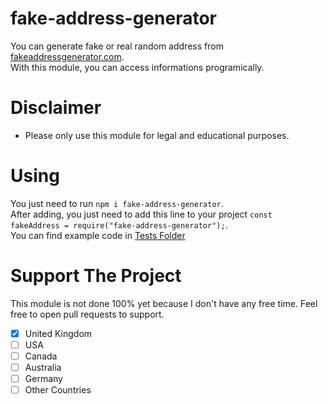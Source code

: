 # fake-address-generator
You can generate fake or real random address from [fakeaddressgenerator.com](https://fakeaddressgenerator.com).<br/>
With this module, you can access informations programically.

# Disclaimer
* Please only use this module for legal and educational purposes.

# Using
You just need to run `npm i fake-address-generator`.<br/>
After adding, you just need to add this line to your project `const fakeAddress = require("fake-address-generator");`.<br/>
You can find example code in [Tests Folder](https://github.com/muratulashozturk/fake-address-generator/blob/main/tests/)

# Support The Project
This module is not done 100% yet because I don't have any free time. Feel free to open pull requests to support.
- [x] United Kingdom
- [ ] USA
- [ ] Canada
- [ ] Australia
- [ ] Germany
- [ ] Other Countries
